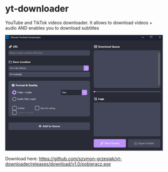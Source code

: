 # yt-downloader
YouTube and TikTok videos downloader. It allows to download videos + audio AND enables you to download subtitles

![App Screenshot](app.png)

Download here:
https://github.com/szymon-grzesiak/yt-downloader/releases/download/v1.0/pobieracz.exe
